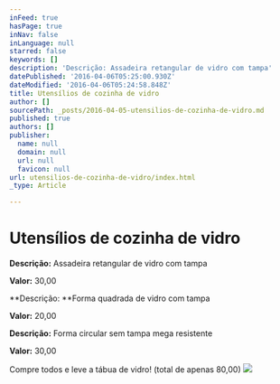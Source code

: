 ```yaml
---
inFeed: true
hasPage: true
inNav: false
inLanguage: null
starred: false
keywords: []
description: 'Descrição: Assadeira retangular de vidro com tampa'
datePublished: '2016-04-06T05:25:00.930Z'
dateModified: '2016-04-06T05:24:58.848Z'
title: Utensílios de cozinha de vidro
author: []
sourcePath: _posts/2016-04-05-utensilios-de-cozinha-de-vidro.md
published: true
authors: []
publisher:
  name: null
  domain: null
  url: null
  favicon: null
url: utensilios-de-cozinha-de-vidro/index.html
_type: Article

---
```

# Utensílios de cozinha de vidro

**Descrição:** Assadeira retangular de vidro com tampa

**Valor:** 30,00

**Descrição: **Forma quadrada de vidro com tampa

**Valor:** 20,00

**Descrição:** Forma circular sem tampa mega resistente

**Valor:** 30,00

Compre todos e leve a tábua de vidro! (total de apenas 80,00)
![](https://the-grid-user-content.s3-us-west-2.amazonaws.com/ec6dc68e-2976-4e87-8af8-b46e2dd77815.jpg)